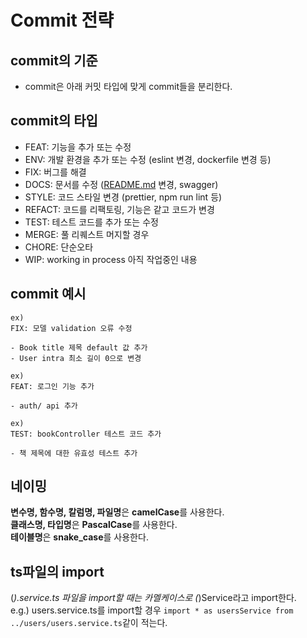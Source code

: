 # Commit 전략

## commit의 기준

- commit은 아래 커밋 타입에 맞게 commit들을 분리한다.

## commit의 타입

- FEAT: 기능을 추가 또는 수정
- ENV: 개발 환경을 추가 또는 수정 (eslint 변경, dockerfile 변경 등)
- FIX: 버그를 해결
- DOCS: 문서를 수정 ([README.md](http://readme.md/) 변경, swagger)
- STYLE: 코드 스타일 변경 (prettier, npm run lint 등)
- REFACT: 코드를 리팩토링, 기능은 같고 코드가 변경
- TEST: 테스트 코드를 추가 또는 수정
- MERGE: 풀 리퀘스트 머지할 경우
- CHORE: 단순오타
- WIP: working in process 아직 작업중인 내용

## commit 예시

```
ex)
FIX: 모델 validation 오류 수정

- Book title 제목 default 값 추가
- User intra 최소 길이 0으로 변경

ex)
FEAT: 로그인 기능 추가

- auth/ api 추가

ex)
TEST: bookController 테스트 코드 추가 

- 책 제목에 대한 유효성 테스트 추가
```

## 네이밍
**변수명, 함수명, 칼럼명, 파일명**은 **camelCase**를 사용한다.  
**클래스명, 타입명**은 **PascalCase**를 사용한다.  
**테이블명**은 **snake_case**를 사용한다.  

## ts파일의 import
(*).service.ts 파일을 import할 때는 카멜케이스로 (*)Service라고 import한다.  
e.g.) users.service.ts를 import할 경우 `import * as usersService from ../users/users.service.ts`같이 적는다.
